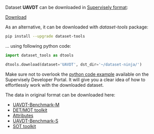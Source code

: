 Dataset **UAVDT** can be downloaded in [Supervisely format](https://developer.supervisely.com/api-references/supervisely-annotation-json-format):

 [Download](https://assets.supervisely.com/remote/eyJsaW5rIjogImZzOi8vYXNzZXRzLzM2MzdfVUFWRFQvdWF2ZHQtRGF0YXNldE5pbmphLnRhciIsICJzaWciOiAiaDAxMEFOYjBMUDBVekkxM05jTkpxVi81VWFTbUFtQ3FUNzdDSnhnOFY5bz0ifQ==)

As an alternative, it can be downloaded with *dataset-tools* package:
``` bash
pip install --upgrade dataset-tools
```

... using following python code:
``` python
import dataset_tools as dtools

dtools.download(dataset='UAVDT', dst_dir='~/dataset-ninja/')
```
Make sure not to overlook the [python code example](https://developer.supervisely.com/getting-started/python-sdk-tutorials/iterate-over-a-local-project) available on the Supervisely Developer Portal. It will give you a clear idea of how to effortlessly work with the downloaded dataset.

The data in original format can be downloaded here:

- [UAVDT-Benchmark-M](https://drive.google.com/file/d/1m8KA6oPIRK_Iwt9TYFquC87vBc_8wRVc/view?usp=sharing)
- [DET/MOT toolkit](https://drive.google.com/open?id=19498uJd7T9w4quwnQEy62nibt3uyT9pq)
- [Attributes](https://drive.google.com/open?id=1qjipvuk3XE3qU3udluQRRcYuiKzhMXB1)
- [UAVDT-Benchmark-S](https://drive.google.com/open?id=1661_Z_zL1HxInbsA2Mll9al-Ax6Py1rG)
- [SOT toolkit](https://drive.google.com/open?id=1YMFTBatK6qUrtnIe4fZNMZ9FpCpD2cxm)
